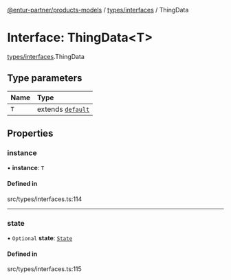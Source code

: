 [@entur-partner/products-models](../README.md) / [types/interfaces](../modules/types_interfaces.md) / ThingData

# Interface: ThingData\<T\>

[types/interfaces](../modules/types_interfaces.md).ThingData

## Type parameters

| Name | Type |
| :------ | :------ |
| `T` | extends [`default`](../classes/models_BaseModel.default.md) |

## Properties

### instance

• **instance**: `T`

#### Defined in

src/types/interfaces.ts:114

___

### state

• `Optional` **state**: [`State`](../enums/types_enums.State.md)

#### Defined in

src/types/interfaces.ts:115
